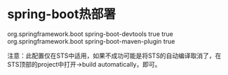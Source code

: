# spring-boot热部署
  <dependency>
			<groupId>org.springframework.boot</groupId>
			<artifactId>spring-boot-devtools</artifactId>
			 <optional>true</optional>
              <scope>true</scope> 
		</dependency>
	</dependencies>
	<build>
		<plugins>
			<plugin>
                <groupId>org.springframework.boot</groupId>
                <artifactId>spring-boot-maven-plugin</artifactId>
                <configuration>
                    <!--fork :  如果没有该项配置，肯定devtools不会起作用，即应用不会restart -->
                    <fork>true</fork>
                </configuration>
            </plugin>
		</plugins>
	</build>
  
  注意：此配置仅在STS中适用，如果不成功可能是将STS的自动编译取消了，在STS顶部的project中打开->build automatically，即可。
